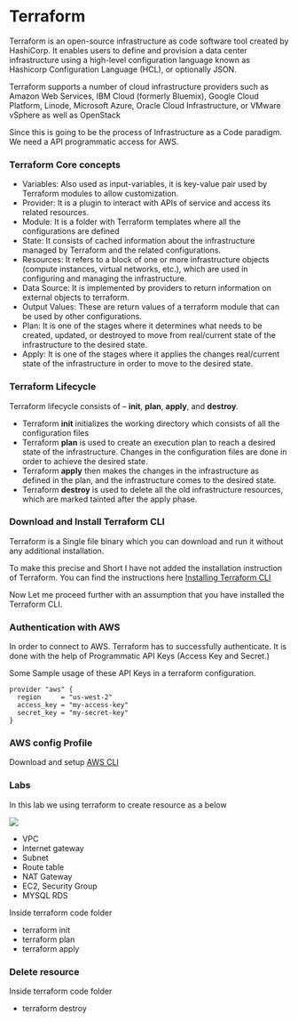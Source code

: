 # Terraform

Terraform is an open-source infrastructure as code software tool created by HashiCorp. It enables users to define and provision a data center infrastructure using a high-level configuration language known as Hashicorp Configuration Language (HCL), or optionally JSON.

Terraform supports a number of cloud infrastructure providers such as Amazon Web Services, IBM Cloud (formerly Bluemix), Google Cloud Platform, Linode, Microsoft Azure, Oracle Cloud Infrastructure, or VMware vSphere as well as OpenStack

Since this is going to be the process of  Infrastructure as a Code paradigm. We need a API programmatic access for AWS.


### Terraform Core concepts
- Variables: Also used as input-variables, it is key-value pair used by Terraform modules to allow customization.
- Provider: It is a plugin to interact with APIs of service and access its related resources.
- Module: It is a folder with Terraform templates where all the configurations are defined
- State: It consists of cached information about the infrastructure managed by Terraform and the related configurations.
- Resources: It refers to a block of one or more infrastructure objects (compute instances, virtual networks, etc.), which are used in configuring and managing the infrastructure.
- Data Source: It is implemented by providers to return information on external objects to terraform.
- Output Values: These are return values of a terraform module that can be used by other configurations.
- Plan: It is one of the stages where it determines what needs to be created, updated, or destroyed to move from real/current state of the infrastructure to the desired state.
- Apply: It is one of the stages where it applies the changes real/current state of the infrastructure in order to move to the desired state.

### Terraform Lifecycle
Terraform lifecycle consists of – **init**, **plan**, **apply**, and **destroy**.

- Terraform **init** initializes the working directory which consists of all the configuration files
- Terraform **plan** is used to create an execution plan to reach a desired state of the infrastructure. Changes in the configuration files are done in order to achieve the desired state.
- Terraform **apply** then makes the changes in the infrastructure as defined in the plan, and the infrastructure comes to the desired state.
- Terraform **destroy** is used to delete all the old infrastructure resources, which are marked tainted after the apply phase.


### Download and Install Terraform CLI
Terraform is a Single file binary which you can download and run it without any additional installation.

To make this precise and Short I have not added the installation instruction of Terraform. You can find the instructions here [Installing Terraform CLI](https://learn.hashicorp.com/tutorials/terraform/install-cli)

Now Let me proceed further with an assumption that you have installed the Terraform CLI.

### Authentication with AWS
In order to connect to AWS. Terraform has to successfully authenticate. It is done with the help of Programmatic API Keys (Access Key and Secret.)

Some Sample usage of these API Keys in a terraform configuration.
```
provider "aws" {
  region     = "us-west-2"
  access_key = "my-access-key"
  secret_key = "my-secret-key"
}
```

### AWS config Profile
Download and setup [AWS CLI](https://docs.aws.amazon.com/cli/latest/userguide/getting-started-install.html)

### Labs
In this lab we using terraform to create resource as a below

![](https://github.com/hoabka/saa-c02-labs/blob/master/cicd/images/terraform/aws-networks.png)

- VPC
- Internet gateway
- Subnet
- Route table
- NAT Gateway
- EC2, Security Group
- MYSQL RDS

Inside terraform code folder
- terraform init
- terraform plan
- terraform apply 

### Delete resource 
Inside terraform code folder
- terraform destroy
